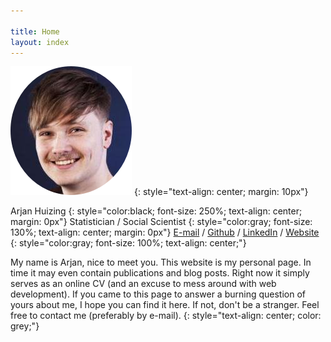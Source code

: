 ```yaml
---

title: Home
layout: index
---
```

![Mugshot](/assets/me.png)
{: style="text-align: center; margin: 10px"}

Arjan Huizing
{: style="color:black; font-size: 250%; text-align: center; margin: 0px"}
Statistician / Social Scientist 
{: style="color:gray; font-size: 130%; text-align: center; margin: 0px"}
[E-mail](mailto:mail@arjanhuizing.com) / [Github](https://github.com/ArjanHuizing) / [LinkedIn](https://www.linkedin.com/in/arjanhjhuizing/) / [Website](www.arjanhuizing.com)
{: style="color:gray; font-size: 100%; text-align: center;"}

My name is Arjan, nice to meet you. This website is my personal page. In time it may even contain publications and blog posts. Right now it simply serves as an online CV (and an excuse to mess around with web development). If you came to this page to answer a burning question of yours about me, I hope you can find it here. If not, don't be a stranger. Feel free to contact me (preferably by e-mail).
{: style="text-align: center; color: grey;"}

